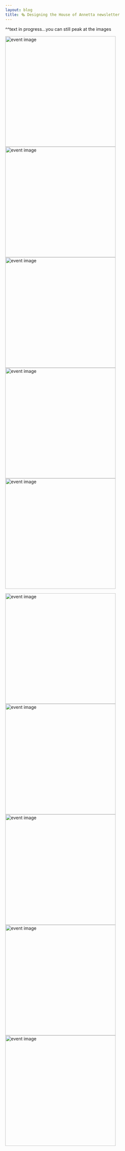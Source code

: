```yaml
---
layout: blog
title: 🗞 Designing the House of Annetta newsletter
---
```

^^text in progress...you can still peak at the images

<img src="https://i.postimg.cc/RZv3cPQX/Ho-A-Newsletter-0-SCAN-web.png" alt="event image" style="height:350px; background-color: transparent; border: 0px;"><img src="https://i.postimg.cc/QdjBp6km/Ho-A-Newsletter-01-SCAN-web.png" alt="event image" style="height:350px; background-color: transparent; border: 0px;"><img src="https://i.postimg.cc/x19kKsy6/Ho-A-Newsletter-02-SCAN-web.png" alt="event image" style="height:350px; background-color: transparent; border: 0px;"><img src="https://i.postimg.cc/RZv3cPQT/Ho-A-Newsletter-09-SCAN-web.png" alt="event image" style="height:350px; background-color: transparent; border: 0px;"><img src="https://i.postimg.cc/9Q1D1GJd/Ho-A-Newsletter-12-SCAN-web.png" alt="event image" style="height:350px; background-color: transparent; border: 0px;">

<img src="https://i.postimg.cc/Dfp0Wqxz/newsletter-wall.png" alt="event image" style="height:350px; background-color: transparent; border: 0px;">
<img src="https://i.postimg.cc/zGZJWpWt/cat-newsletter.jpg" alt="event image" style="height:350px; background-color: transparent; border: 0px;">
<img src="https://i.postimg.cc/4xsFchLn/Ho-A-Newsletter-template.png" alt="event image" style="height:350px; background-color: transparent; border: 0px;">
<img src="https://i.postimg.cc/BnYNTrFp/issue-0-zoom.png" alt="event image" style="height:350px; background-color: transparent; border: 0px;">
<img src="https://i.postimg.cc/7ZsX3FzV/hoa-newsletter-collage.jpg" alt="event image" style="height:350px; background-color: transparent; border: 0px;">
